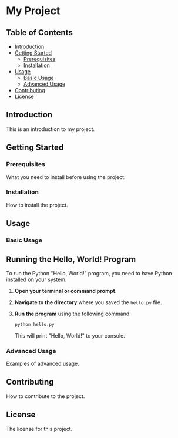 # My Project

## Table of Contents

- [Introduction](#introduction)
- [Getting Started](#getting-started)
    - [Prerequisites](#prerequisites)
    - [Installation](#installation)
- [Usage](#usage)
    - [Basic Usage](#basic-usage)
    - [Advanced Usage](#advanced-usage)
- [Contributing](#contributing)
- [License](#license)

## Introduction

This is an introduction to my project.

## Getting Started

### Prerequisites

What you need to install before using the project.

### Installation

How to install the project.

## Usage

### Basic Usage

## Running the Hello, World! Program

To run the Python "Hello, World!" program, you need to have Python installed on your system.

1.  **Open your terminal or command prompt.**

2.  **Navigate to the directory** where you saved the `hello.py` file.

3.  **Run the program** using the following command:

    ```bash
    python hello.py
    ```

    This will print "Hello, World!" to your console.

### Advanced Usage

Examples of advanced usage.

## Contributing

How to contribute to the project.

## License

The license for this project.
